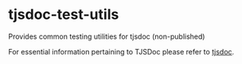 # tjsdoc-test-utils
Provides common testing utilities for tjsdoc (non-published)

For essential information pertaining to TJSDoc please refer to [tjsdoc](https://github.com/typhonjs-node-tjsdoc/tjsdoc).
